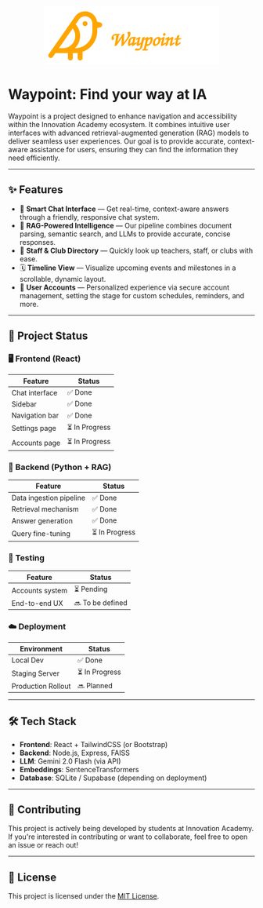 <div align="center">
    <img src="public/bird.svg" alt="Bird Logo" height="120">
</div>

# Waypoint: Find your way at IA

Waypoint is a project designed to enhance navigation and accessibility within the Innovation Academy ecosystem. It combines intuitive user interfaces with advanced retrieval-augmented generation (RAG) models to deliver seamless user experiences. Our goal is to provide accurate, context-aware assistance for users, ensuring they can find the information they need efficiently.

---

## ✨ Features

- 💬 **Smart Chat Interface** — Get real-time, context-aware answers through a friendly, responsive chat system.
- 🧠 **RAG-Powered Intelligence** — Our pipeline combines document parsing, semantic search, and LLMs to provide accurate, concise responses.
- 👥 **Staff & Club Directory** — Quickly look up teachers, staff, or clubs with ease.
- 🗓️ **Timeline View** — Visualize upcoming events and milestones in a scrollable, dynamic layout.
- 🔐 **User Accounts** — Personalized experience via secure account management, setting the stage for custom schedules, reminders, and more.

---

## 📅 Project Status

### 🖥 Frontend (React)

| Feature         | Status         |
|-----------------|----------------|
| Chat interface  | ✅ Done         |
| Sidebar         | ✅ Done         |
| Navigation bar  | ✅ Done         |
| Settings page   | ⏳ In Progress |
| Accounts page   | ⏳ In Progress |

### 🧠 Backend (Python + RAG)

| Feature                 | Status         |
|-------------------------|----------------|
| Data ingestion pipeline | ✅ Done         |
| Retrieval mechanism     | ✅ Done         |
| Answer generation       | ✅ Done         |
| Query fine-tuning       | ⏳ In Progress |

### 🧪 Testing

| Feature         | Status          |
|-----------------|-----------------|
| Accounts system | ⏳ Pending       |
| End-to-end UX   | 🔜 To be defined |

### ☁️ Deployment

| Environment        | Status         |
|--------------------|----------------|
| Local Dev          | ✅ Done         |
| Staging Server     | ⏳ In Progress |
| Production Rollout | 🔜 Planned      |

---

## 🛠 Tech Stack

- **Frontend**: React + TailwindCSS (or Bootstrap)
- **Backend**: Node.js, Express, FAISS
- **LLM**: Gemini 2.0 Flash (via API)
- **Embeddings**: SentenceTransformers
- **Database**: SQLite / Supabase (depending on deployment)

---

## 🤝 Contributing

This project is actively being developed by students at Innovation Academy. If you're interested in contributing or want to collaborate, feel free to open an issue or reach out!

---

## 📜 License

This project is licensed under the [MIT License](LICENSE).
